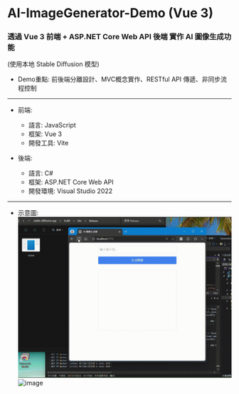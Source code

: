 # AI-ImageGenerator-Demo (Vue 3)
### 透過 Vue 3 前端 + ASP.NET Core Web API 後端 實作 AI 圖像生成功能 
(使用本地 Stable Diffusion 模型)
- Demo重點: 前後端分離設計、MVC概念實作、RESTful API 傳遞、非同步流程控制
---

- 前端:  
  - 語言: JavaScript  
  - 框架: Vue 3  
  - 開發工具: Vite
 
- 後端:  
  - 語言: C#  
  - 框架: ASP.NET Core Web API   
  - 開發環境: Visual Studio 2022  


---  
- 示意圖:  
![image](https://github.com/LN0330/AI-Image-Generator-Demo-Vue3/blob/main/Gif/gif_vue.gif)  
![image](https://github.com/LN0330/AI-ImageGenerator-Vue3-Demo/blob/main/Gif/01.png)  

